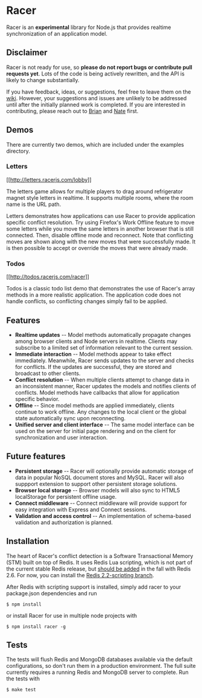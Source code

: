 # Racer

Racer is an **experimental** library for Node.js that provides realtime synchronization of an application model.

## Disclaimer

Racer is not ready for use, so **please do not report bugs or contribute pull requests yet**. Lots of the code is being actively rewritten, and the API is likely to change substantially.

If you have feedback, ideas, or suggestions, feel free to leave them on the [wiki](https://github.com/codeparty/racer/wiki). However, your suggestions and issues are unlikely to be addressed until after the initially planned work is completed. If you are interested in contributing, please reach out to [Brian](https://github.com/bnoguchi) and [Nate](https://github.com/nateps) first.

## Demos

There are currently two demos, which are included under the examples directory.

### Letters

[[http://letters.racerjs.com/lobby]]

The letters game allows for multiple players to drag around refrigerator magnet style letters in realtime. It supports multiple rooms, where the room name is the URL path.

Letters demonstrates how applications can use Racer to provide application specific conflict resolution. Try using Firefox's Work Offline feature to move some letters while you move the same letters in another browser that is still connected. Then, disable offline mode and reconnect. Note that conflicting moves are shown along with the new moves that were successfully made. It is then possible to accept or override the moves that were already made.

### Todos

[[http://todos.racerjs.com/racer]]

Todos is a classic todo list demo that demonstrates the use of Racer's array methods in a more realistic application. The application code does not handle conflicts, so conflicting changes simply fail to be applied.

## Features

  * **Realtime updates** -- Model methods automatically propagate changes among browser clients and Node servers in realtime. Clients may subscribe to a limited set of information relevant to the current session.
  * **Immediate interaction** -- Model methods appear to take effect immediately. Meanwhile, Racer sends updates to the server and checks for conflicts. If the updates are successful, they are stored and broadcast to other clients.
  * **Conflict resolution** -- When multiple clients attempt to change data in an inconsistent manner, Racer updates the models and notifies clients of conflicts. Model methods have callbacks that allow for application specific behavior.
  * **Offline** -- Since model methods are applied immediately, clients continue to work offline. Any changes to the local client or the global state automatically sync upon reconnecting.
  * **Unified server and client interface** -- The same model interface can be used on the server for initial page rendering and on the client for synchronization and user interaction.

## Future features

  * **Persistent storage** -- Racer will optionally provide automatic storage of data in popular NoSQL document stores and MySQL. Racer will also suppport extension to support other persistent storage solutions.
  * **Browser local storage** -- Browser models will also sync to HTML5 localStorage for persistent offline usage.
  * **Connect middleware** -- Connect middleware will provide support for easy integration with Express and Connect sessions.
  * **Validation and access control** -- An implementation of schema-based validation and authorization is planned.

## Installation

The heart of Racer's conflict detection is a Software Transactional Memory (STM) built on top of Redis. It uses Redis Lua scripting, which is not part of the current stable Redis release, but [should be added](http://antirez.com/post/everything-about-redis-24) in the fall with Redis 2.6. For now, you can install the [Redis 2.2-scripting branch](https://github.com/antirez/redis/tree/2.2-scripting).

After Redis with scripting support is installed, simply add racer to your package.json dependencies and run
```
$ npm install
```
or install Racer for use in multiple node projects with
```
$ npm install racer -g
```

## Tests

The tests will flush Redis and MongoDB databases available via the default configurations, so don't run them in a production environment. The full suite currently requires a running Redis and MongoDB server to complete. Run the tests with
```
$ make test
```
